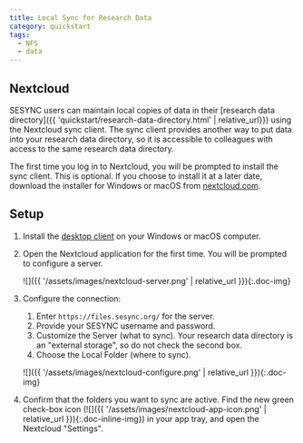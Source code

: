 ```yaml
---
title: Local Sync for Research Data
category: quickstart
tags:
  - NFS
  - data
---
```


## Nextcloud

SESYNC users can maintain local copies of data in their
[research data directory]({{ 'quickstart/research-data-directory.html'
| relative_url}}) using the Nextcloud sync client. The sync client
provides another way to put data into your research data directory, so
it is accessible to colleagues with access to the same research data
directory.

The first time you log in to Nextcloud, you will be prompted to
install the sync client. This is optional. If you choose to install it
at a later date, download the installer for Windows or macOS from
[nextcloud.com](https://nextcloud.com).

## Setup

1. Install the [desktop client](https://nextcloud.com/install/#install-clients)
on your Windows or macOS computer.

1. Open the Nextcloud application for the first time. You will be prompted to
configure a server.

    ![]({{ '/assets/images/nextcloud-server.png' | relative_url }}){:.doc-img}

1. Configure the connection:
   1. Enter `https://files.sesync.org/` for the server.
   1. Provide your SESYNC username and password.
   1. Customize the Server (what to sync). Your research data directory is an "external storage", so do not check the second box.
   1. Choose the Local Folder (where to sync).

    ![]({{ '/assets/images/nextcloud-configure.png' | relative_url }}){:.doc-img}

1. Confirm that the folders you want to sync are active. Find the new green
check-box icon (![]({{ '/assets/images/nextcloud-app-icon.png' | relative_url
}}){:.doc-inline-img}) in your app tray, and open the Nextcloud "Settings".
